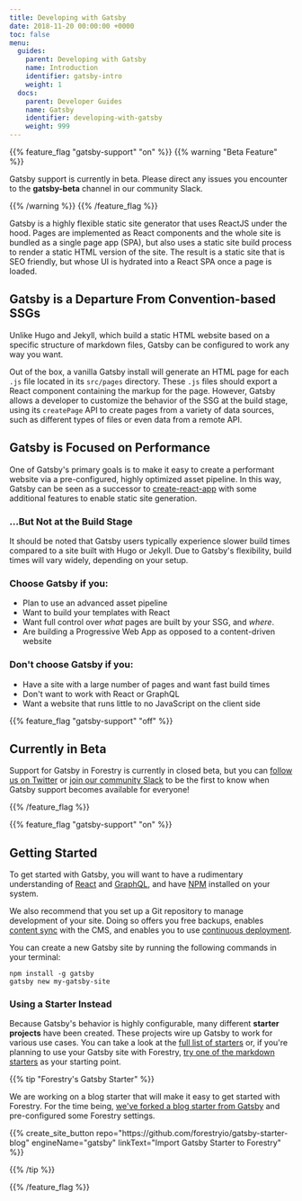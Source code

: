 ```yaml
---
title: Developing with Gatsby
date: 2018-11-20 00:00:00 +0000
toc: false
menu:
  guides:
    parent: Developing with Gatsby
    name: Introduction
    identifier: gatsby-intro
    weight: 1
  docs:
    parent: Developer Guides
    name: Gatsby
    identifier: developing-with-gatsby
    weight: 999
---
```


{{% feature_flag "gatsby-support" "on" %}}
{{% warning "Beta Feature" %}}

Gatsby support is currently in beta. Please direct any issues you encounter to the **gatsby-beta** channel in our community Slack.

{{% /warning %}}
{{% /feature_flag %}}

Gatsby is a highly flexible static site generator that uses ReactJS under the hood. Pages are implemented as React components and the whole site is bundled as a single page app (SPA), but also uses a static site build process to render a static HTML version of the site. The result is a static site that is SEO friendly, but whose UI is hydrated into a React SPA once a page is loaded.

## Gatsby is a Departure From Convention-based SSGs

Unlike Hugo and Jekyll, which build a static HTML website based on a specific structure of markdown files, Gatsby can be configured to work any way you want.

Out of the box, a vanilla Gatsby install will generate an HTML page for each `.js` file located in its `src/pages` directory. These `.js` files should export a React component containing the markup for the page. However, Gatsby allows a developer to customize the behavior of the SSG at the build stage, using its `createPage` API to create pages from a variety of data sources, such as different types of files or even data from a remote API.

## Gatsby is Focused on Performance

One of Gatsby's primary goals is to make it easy to create a performant website via a pre-configured, highly optimized asset pipeline. In this way, Gatsby can be seen as a successor to [create-react-app](https://facebook.github.io/create-react-app/) with some additional features to enable static site generation.

### ...But Not at the Build Stage

It should be noted that Gatsby users typically experience slower build times compared to a site built with Hugo or Jekyll. Due to Gatsby's flexibility, build times will vary widely, depending on your setup.

### Choose Gatsby if you:
- Plan to use an advanced asset pipeline
- Want to build your templates with React
- Want full control over _what_ pages are built by your SSG, and _where_.
- Are building a Progressive Web App as opposed to a content-driven website

### Don't choose Gatsby if you:
- Have a site with a large number of pages and want fast build times
- Don't want to work with React or GraphQL
- Want a website that runs little to no JavaScript on the client side

{{% feature_flag "gatsby-support" "off" %}}

## Currently in Beta

Support for Gatsby in Forestry is currently in closed beta, but you can [follow us on Twitter](https://twitter.com/forestryio/) or [join our community Slack](/blog/join-our-slack-community/) to be the first to know when Gatsby support becomes available for everyone!

{{% /feature_flag %}}

{{% feature_flag "gatsby-support" "on" %}}

## Getting Started

To get started with Gatsby, you will want to have a rudimentary understanding of [React](https://reactjs.org/) and [GraphQL](https://graphql.org/), and have [NPM](https://www.npmjs.com/) installed on your system.

We also recommend that you set up a Git repository to manage development of your site. Doing so offers you free backups, enables [content sync](/docs/git-sync/) with the CMS, and enables you to use [continuous deployment](/docs/settings/#deployment).

You can create a new Gatsby site by running the following commands in your terminal:

```
npm install -g gatsby
gatsby new my-gatsby-site
```

### Using a Starter Instead

Because Gatsby's behavior is highly configurable, many different **starter projects** have been created. These projects wire up Gatsby to work for various use cases. You can take a look at the [full list of starters](https://www.gatsbyjs.org/starters/?v=2) or, if you're planning to use your Gatsby site with Forestry, [try one of the markdown starters](https://www.gatsbyjs.org/starters/?c=Markdown&v=2) as your starting point.

{{% tip "Forestry's Gatsby Starter" %}}

We are working on a blog starter that will make it easy to get started with Forestry. For the time being, [we've forked a blog starter from Gatsby](https://github.com/forestryio/gatsby-starter-blog) and pre-configured some Forestry settings.

<div>
{{% create_site_button
repo="https://github.com/forestryio/gatsby-starter-blog"
engineName="gatsby"
linkText="Import Gatsby Starter to Forestry"
 %}}
 </div>

{{% /tip %}}


{{% /feature_flag %}}
